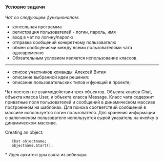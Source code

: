 
<a id=ancor></a>
### Условие задачи
_Чат со следующим функционалом:_
* консольная программа
* регистрация пользователей - логин, пароль, имя
* вход в чат по логину/паролю
* отправка сообщений конкретному пользователю
* обмен сообщениями между всеми пользователями чата одновременно
* Обязательным условием является использование классов.

____
* список участников команды: Алексей Вития
* описание выбранной идеи решения: 
* описание пользовательских типов и функций в проекте;

Чат постоен не взаимодействии трех объектов. Объекта класса Сhat, объекта класса User, и объекта класса Message.
Класс чата содержит приватные поля пользователей и сообщений в динамическом массиве построенном на шаблонах. Для поиска соответствий сообщений в массиве используется логин пользователя. Для хранения информации о залогиненом пользователе используется сырой указатель на ячейку в динамическом массиве.

Creating an object:
~~~
   Chat objectname;
   objectname.Start(); 
~~~

\* Идея архитектуры взята из вебинара.

